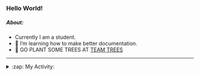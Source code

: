 ### Hello World!

##### About:
- Currently I am a student.
- 🌱 I’m learning how to make better documentation.
- 🌱 GO PLANT SOME TREES AT [TEAM TREES](https://teamtrees.org/)

---
<details>
  <summary>:zap: My Activity:</summary>
  
<!--START_SECTION:waka-->
![Code Time](http://img.shields.io/badge/Code%20Time-1%2C080%20hrs%2059%20mins-blue)

**I'm a Night 🦉** 

```text
🌞 Morning                1288 commits        ██░░░░░░░░░░░░░░░░░░░░░░░   09.11 % 
🌆 Daytime                4865 commits        █████████░░░░░░░░░░░░░░░░   34.42 % 
🌃 Evening                4136 commits        ███████░░░░░░░░░░░░░░░░░░   29.26 % 
🌙 Night                  3845 commits        ███████░░░░░░░░░░░░░░░░░░   27.20 % 
```
📅 **I'm Most Productive on Wednesday** 

```text
Monday                   2170 commits        ████░░░░░░░░░░░░░░░░░░░░░   15.35 % 
Tuesday                  1722 commits        ███░░░░░░░░░░░░░░░░░░░░░░   12.18 % 
Wednesday                3240 commits        ██████░░░░░░░░░░░░░░░░░░░   22.92 % 
Thursday                 1785 commits        ███░░░░░░░░░░░░░░░░░░░░░░   12.63 % 
Friday                   1393 commits        ██░░░░░░░░░░░░░░░░░░░░░░░   09.86 % 
Saturday                 1311 commits        ██░░░░░░░░░░░░░░░░░░░░░░░   09.28 % 
Sunday                   2513 commits        ████░░░░░░░░░░░░░░░░░░░░░   17.78 % 
```


📊 **This Week I Spent My Time On** 

```text
🔥 Editors: 
VS Code                  10 hrs 12 mins      █████████████████████████   100.00 % 

🐱‍💻 Projects: 
CSF22                    6 hrs 32 mins       ████████████████░░░░░░░░░   64.00 % 
praise                   3 hrs 35 mins       █████████░░░░░░░░░░░░░░░░   35.14 % 
os-lab                   5 mins              ░░░░░░░░░░░░░░░░░░░░░░░░░   00.86 % 
```


 Last Updated on 30/03/2023 18:08:59 UTC
<!--END_SECTION:waka-->
</details>
